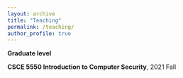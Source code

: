 ```yaml
---
layout: archive
title: "Teaching"
permalink: /teaching/
author_profile: true
---
```



**Graduate level**

<p><b>CSCE 5550 Introduction to Computer Security</b>, 2021 Fall</p>
